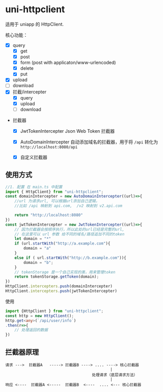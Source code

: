 # uni-httpclient

适用于 uniapp 的 HttpClient.

核心功能：
- [x] query
  - [x] get
  - [x] post
  - [x] form (post with applicaton/www-urlencoded)
  - [x] delete
  - [x] put
- [x] upload
- [ ] download
- [x] 拦截/intercepter
  - [x] query
  - [x] upload
  - [ ] download
- 拦截器
  - [x] JwtTokenIntercepter Json Web Token 拦截器
  - [x] AutoDomainIntercepter 自动添加域名的拦截器，用于将 `/api` 转化为 `http://localhost:8080/api`
  - [x] 自定义拦截器


## 使用方式

```ts
//1. 配置 在 main.ts 中配置
import { HttpClient} from "uni-httpclient";
const domainIntercepter = new AutoDomainIntercepter((url)=>{
    //url 为请求url, 可以根据url添加自己逻辑， 
    //比如 /api 映射到 api.com,  /v2 映射到 v2.api.com

    return "http://localhost:8080"
})
const jwtTokenIntercepter = new JwtTokenIntercepter((url)=>{
    // 因为拦截器会按顺序执行，所以此处的url已经是完整的url,
    // 在这里可以 url 参数 给不同的域名/路径追加不同的token
    let domain = "*"
    if (url.startWith("http://a.example.com"){
        domain = "a"
    }
    else if ( url.startWith("http://b.example.com")){
        domain = "b";
    }
    // tokenStorage 是一个自己实现的类，用来管理token
    return tokenStorage.getToken(domain);
})
HttpClient.intercepters.push(domainIntercepter)
HttpClient.intercepters.push(jwtTokenIntercepter)

```

使用
```ts
import {HttpClient } from "uni-httpclient";
const http = new HttpClient();
http.get<any>(`/api/user/info`)
.then(r=>{
    // 处理返回的数据
})
```

## 拦截器原理

```
请求 --->  拦截器A   -----> 拦截器B ----> .... ----> 核心拦截器
                                              |
                                      处理请求（底层请求方法）
                                              | 
响应 <----  拦截器A <-----  拦截器B  <----  .... <--- 核心拦截器

```
